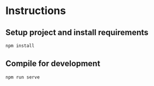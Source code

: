 # Instructions

## Setup project and install requirements
```
npm install
```

## Compile for development
```
npm run serve
```
